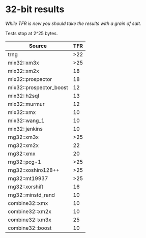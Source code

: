 # 32-bit results
_While TFR is new you should take the results with a grain of salt._

Tests stop at 2^25 bytes.

Source|TFR|
-|-|
trng|>22|
mix32::xm3x|>25|
mix32::xm2x|18|
mix32::prospector|18|
mix32::prospector\_boost|12|
mix32::h2sql|13|
mix32::murmur|12|
mix32::xmx|10|
mix32::wang\_1|10|
mix32::jenkins|10|
rng32::xm3x|>25|
rng32::xm2x|22|
rng32::xmx|20|
rng32::pcg\-1|>25|
rng32::xoshiro128\+\+|>25|
rng32::mt19937|>25|
rng32::xorshift|16|
rng32::minstd\_rand|10|
combine32::xmx|10|
combine32::xm2x|10|
combine32::xm3x|25|
combine32::boost|10|
